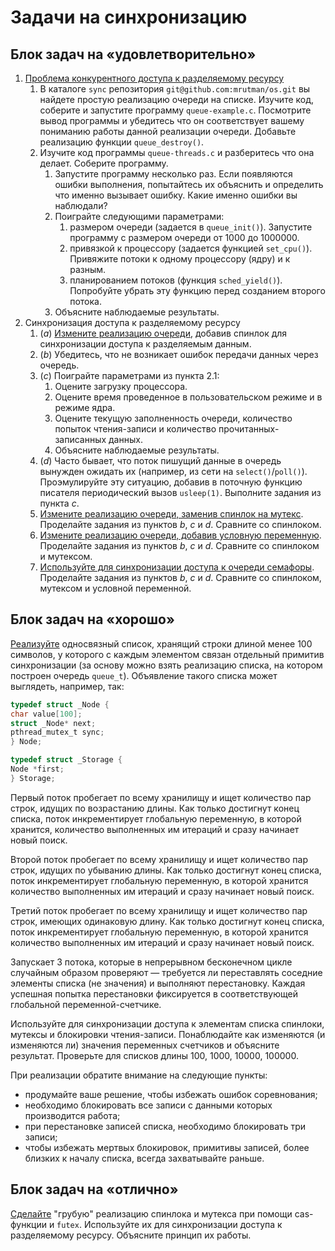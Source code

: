 # Задачи на синхронизацию

## Блок задач на «удовлетворительно»

1. [Проблема конкурентного доступа к разделяемому ресурсу](3/queue_destroy)
	1. В каталоге `sync` репозитория `git@github.com:mrutman/os.git` вы найдете простую реализацию очереди на списке. Изучите код, соберите и запустите программу `queue-example.c`. Посмотрите вывод программы и убедитесь что он соответствует вашему пониманию работы данной реализации очереди. Добавьте реализацию функции `queue_destroy()`.
	2. Изучите код программы `queue-threads.c` и разберитесь что она делает. Соберите программу.
		1. Запустите программу несколько раз. Если появляются ошибки выполнения, попытайтесь их объяснить и определить что именно вызывает ошибку. Какие именно ошибки вы наблюдали?
		2. Поиграйте следующими параметрами:
			1. размером очереди (задается в `queue_init()`). Запустите программу с размером очереди от 1000 до 1000000.
			2. привязкой к процессору (задается функцией `set_cpu()`). Привяжите потоки к одному процессору (ядру) и к разным.
			3. планированием потоков (функция `sched_yield()`). Попробуйте убрать эту функцию перед созданием второго потока.
		3. Объясните наблюдаемые результаты.
2. Синхронизация доступа к разделяемому ресурсу
	1. (*a*) [Измените реализацию очереди](3/spinlock), добавив спинлок для синхронизации доступа к разделяемым данным.
	2. (*b*) Убедитесь, что не возникает ошибок передачи данных через очередь.
	3. (*c*) Поиграйте параметрами из пункта 2.1:
		1. Оцените загрузку процессора.
		2. Оцените время проведенное в пользовательском режиме и в режиме ядра.
		3. Оцените текущую заполненность очереди, количество попыток чтения-записи и количество прочитанных-записанных данных.
		4. Объясните наблюдаемые результаты.
	4. (*d*) Часто бывает, что поток пишущий данные в очередь вынужден ожидать их (например, из сети на `select()`/`poll()`). Проэмулируйте эту ситуацию, добавив в поточную функцию писателя периодический вызов `usleep(1)`. Выполните задания из пункта *с*.
	5. [Измените реализацию очереди, заменив спинлок на мутекс](3/mutex). Проделайте задания из пунктов *b*, *c* и *d*. Сравните со спинлоком.
	6. [Измените реализацию очереди, добавив условную переменную](3/cond). Проделайте задания из пунктов *b*, *c* и *d*. Сравните со спинлоком и мутексом.
	7. [Используйте для синхронизации доступа к очереди семафоры](3/sem). Проделайте задания из пунктов *b*, *c* и *d*. Сравните со спинлоком, мутексом и условной переменной.

## Блок задач на «хорошо»

[Реализуйте](4) односвязный список, хранящий строки длиной менее 100 символов, у которого с каждым элементом связан отдельный примитив синхронизации (за основу можно взять реализацию списка, на котором построен очередь `queue_t`). Объявление такого списка может выглядеть, например, так:

```C
typedef struct _Node {
char value[100];
struct _Node* next;
pthread_mutex_t sync;
} Node;

typedef struct _Storage {
Node *first;
} Storage;
```

Первый поток пробегает по всему хранилищу и ищет количество пар строк, идущих по возрастанию длины. Как только достигнут конец списка, поток инкрементирует глобальную переменную, в которой хранится, количество выполненных им итераций и сразу начинает новый поиск.

Второй поток пробегает по всему хранилищу и ищет количество пар строк, идущих по убыванию длины. Как только достигнут конец списка, поток инкрементирует глобальную переменную, в которой хранится количество выполненных им итераций и сразу начинает новый поиск.

Третий поток пробегает по всему хранилищу и ищет количество пар строк, имеющих одинаковую длину. Как только достигнут конец списка, поток инкрементирует глобальную переменную, в которой хранится количество выполненных им итераций и сразу начинает новый поиск.

Запускает 3 потока, которые в непрерывном бесконечном цикле случайным образом проверяют — требуется ли переставлять соседние элементы списка (не значения) и выполняют перестановку. Каждая успешная попытка перестановки фиксируется в соответствующей глобальной переменной-счетчике.

Используйте для синхронизации доступа к элементам списка спинлоки, мутексы и блокировки чтения-записи. Понаблюдайте как изменяются (и изменяются ли) значения переменных счетчиков и объясните результат. Проверьте для списков длины 100, 1000, 10000, 100000.

При реализации обратите внимание на следующие пункты:
- продумайте ваше решение, чтобы избежать ошибок соревнования;
- необходимо блокировать все записи с данными которых производится работа;
- при перестановке записей списка, необходимо блокировать три записи;
- чтобы избежать мертвых блокировок, примитивы записей, более близких к началу списка, всегда захватывайте раньше.

## Блок задач на «отлично»

[Сделайте](5) "грубую" реализацию спинлока и мутекса при помощи cas-функции и `futex`. Используйте их для синхронизации доступа к разделяемому ресурсу. Объясните принцип их работы.

